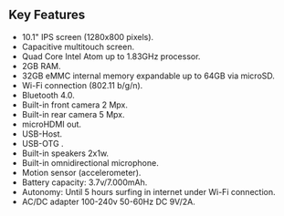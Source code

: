 ## Key Features

* 10.1" IPS screen (1280x800 pixels).
* Capacitive multitouch screen.
* Quad Core Intel Atom up to 1.83GHz processor.
* 2GB RAM.
* 32GB eMMC internal memory expandable up to 64GB via microSD.
* Wi-Fi connection (802.11 b/g/n).
* Bluetooth 4.0.
* Built-in front camera 2 Mpx.
* Built-in rear camera 5 Mpx.
* microHDMI out.
* USB-Host.
* USB-OTG .
* Built-in speakers 2x1w.
* Built-in omnidirectional microphone.
* Motion sensor (accelerometer).
* Battery capacity: 3.7v/7.000mAh.
* Autonomy: Until 5 hours surfing in internet under Wi-Fi connection.
* AC/DC adapter 100-240v 50-60Hz DC 9V/2A.
